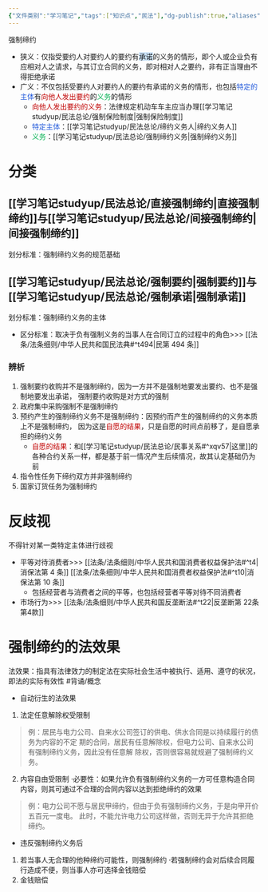 ```yaml
---
{"文件类别":"学习笔记","tags":["知识点","民法"],"dg-publish":true,"aliases":["强制契约","契约强制","契约缔结之强制","强制性合同"],"permalink":"/学习笔记studyup/民法总论/强制缔约/","dgPassFrontmatter":true,"created":"2024-07-03T13:14:49.271+08:00","updated":"2024-10-31T08:26:45.138+08:00"}
---
```


强制缔约
- 狭义：仅指受要约人对要约人的要约有<span style="background:rgba(160, 204, 246, 0.55)">承诺</span>的义务的情形，即个人或企业负有应相对人之请求，与其订立合同的义务，即对相对人之要约，非有正当理由不得拒绝承诺
- 广义：不仅包括受要约人对要约人的要约有承诺的义务的情形，也包括<font color="#245bdb">特定的主体</font>有<font color="#c00000">向他人发出要约</font>的<font color="#00b050">义务</font>的情形
	- <font color="#c00000">向他人发出要约的义务</font>：法律规定机动车车主应当办理[[学习笔记studyup/民法总论/强制保险制度\|强制保险制度]]
	- <font color="#245bdb">特定主体</font>：[[学习笔记studyup/民法总论/缔约义务人\|缔约义务人]]
	- <font color="#00b050">义务</font>：[[学习笔记studyup/民法总论/强制缔约义务\|强制缔约义务]]
# 分类
## [[学习笔记studyup/民法总论/直接强制缔约\|直接强制缔约]]与[[学习笔记studyup/民法总论/间接强制缔约\|间接强制缔约]]
划分标准：强制缔约义务的规范基础
## [[学习笔记studyup/民法总论/强制要约\|强制要约]]与[[学习笔记studyup/民法总论/强制承诺\|强制承诺]]
划分标准：强制缔约义务的主体
- 区分标准：取决于负有强制义务的当事人在合同订立的过程中的角色>>> [[法条/法条细则/中华人民共和国民法典#^t494\|民第 494 条]]
### 辨析
1. 强制要约收购并不是强制缔约，因为一方并不是强制地要发出要约、也不是强制地要发出承诺， 强制要约收购是对方式的强制
2. 政府集中采购强制不是强制缔约 
3. 预约产生的强制缔约义务不是强制缔约：因预约而产生的强制缔约的义务本质上不是强制缔约， 因为这是<font color="#c00000">自愿的结果</font>，只是自愿的时间点前移了，是自愿承担的缔约义务 
	- <font color="#c00000">自愿的结果</font>：和[[学习笔记studyup/民法总论/民事关系#^xqv57\|这里]]的各种合约关系一样，都是基于前一情况产生后续情况，故其认定基础仍为前
4. 指令性任务下缔约双方并非强制缔约
5. 国家订货任务为强制缔约
# 反歧视
不得针对某一类特定主体进行歧视
- 平等对待消费者>>> [[法条/法条细则/中华人民共和国消费者权益保护法#^t4\|消保法第 4 条]] [[法条/法条细则/中华人民共和国消费者权益保护法#^t10\|消保法第 10 条]]
	- 包括经营者与消费者之间的平等，也包括经营者平等对待不同消费者
- 市场行为>>> [[法条/法条细则/中华人民共和国反垄断法#^t22\|反垄断第 22条第4款]]

# 强制缔约的法效果
法效果：指具有法律效力的制定法在实际社会生活中被执行、适用、遵守的状况，即法的实际有效性 #背诵/概念 
- 自动衍生的法效果
1. 法定任意解除权受限制
>例：居民与电力公司、自来水公司签订的供电、供水合同是以持续履行的债务为内容的不定 期的合同，居民有任意解除权，但电力公司、自来水公司有强制缔约义务，因此没有任意解 除权，否则很容易就规避了强制缔约义务。
2. 内容自由受限制
·必要性：如果允许负有强制缔约义务的一方可任意构造合同内容，则其可通过不合理的合同内容以达到拒绝缔约的效果
>例：电力公司不愿与居民甲缔约，但由于负有强制缔约义务，于是向甲开价五百元一度电。 此时，不能允许电力公司这样做，否则无异于允许其拒绝缔约。
- 违反强制缔约义务后
1. 若当事人无合理的他种缔约可能性，则强制缔约
·若强制缔约会对后续合同履行造成不便，则当事人亦可选择金钱赔偿
2. 金钱赔偿